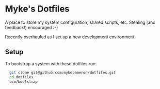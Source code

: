 # Myke's Dotfiles

A place to store my system configuration, shared scripts, etc. Stealing (and feedback!) encouraged :-)

Recently overhauled as I set up a new development environment.

## Setup

To bootstrap a system with these dotfiles run:

```sh
  git clone git@github.com:mykecameron/dotfiles.git
  cd dotfiles
  bin/bootstrap
```